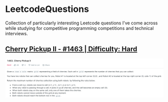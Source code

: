 # LeetcodeQuestions
Collection of particularly interesting Leetcode questions I've come across while studying for competitive programming competitions and technical interviews.


## [Cherry Pickup II - #1463 | Difficulty: Hard](https://leetcode.com/problems/cherry-pickup-ii/)

[![N|Solid](images/cherry-pickup-ii.png)](#)
